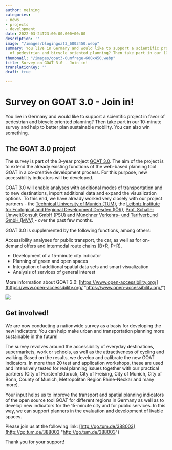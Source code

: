 ```yaml
---
author: meining
categories:
- news
- projects
- development
date: 2022-03-24T23:00:00.000+00:00
description: ''
image: "/images/blogingoat3_6003450.webp"
summary: You live in Germany and would like to support a scientific project in favor
  of pedestrian and bicycle oriented planning? Then take part in our 10-minute survey.
thumbnail: "/images/goat3-0umfrage-600x450.webp"
title: Survey on GOAT 3.0 - Join in!
translationKey: ''
draft: true

---
```

# Survey on GOAT 3.0 - Join in!

You live in Germany and would like to support a scientific project in favor of pedestrian and bicycle oriented planning? Then take part in our 10-minute survey and help to better plan sustainable mobility. You can also win something.

## The GOAT 3.0 project

The survey is part of the 3-year project [GOAT 3.0](en/posts/2021-12-28-goat3_0/ "What is GOAT 3.0?"). The aim of the project is to extend the already existing functions of the web-based planning tool GOAT in a co-creative development process. For this purpose, new accessibility indicators will be developed.

GOAT 3.0 will enable analyses with additional modes of transportation and to new destinations, import additional data and expand the visualization options. To this end, we have already worked very closely with our project partners - the [Technical University of Munich (TUM)](https://www.mos.ed.tum.de/en/sv/homepage/), the [Leibniz Institute for Ecological and Regional Development Dresden (IÖR)](https://www.ioer.de/), [Prof. Schaller UmweltConsult GmbH (PSU)](https://www.psu-schaller.de/) and [Münchner Verkehrs- und Tarifverbund GmbH (MVV)](https://www.mvv-muenchen.de/) - over the past few months.

GOAT 3.O is supplemented by the following functions, among others:

Accessibility analyses for public transport, the car, as well as for on-demand offers and intermodal route chains (B+R, P+R).

* Development of a 15-minute city indicator
* Planning of green and open spaces
* Integration of additional spatial data sets and smart visualization
* Analysis of services of general interest

More information about GOAT 3.0: [https://www.open-accessibility.org/](https://www.open-accessibility.org/ "https://www.open-accessibility.org/")

![](/images/blogingoat3_6000450.webp)

## Get involved!

We are now conducting a nationwide survey as a basis for developing the new indicators: You can help make urban and transportation planning more sustainable in the future!

The survey revolves around the accessibility of everyday destinations, supermarkets, work or schools, as well as the attractiveness of cycling and walking. Based on the results, we develop and calibrate the new GOAT indicators. In more than 20 test and application workshops, these are used and intensively tested for real planning issues together with our practical partners (City of Fürstenfeldbruck, City of Freising, City of Munich, City of Bonn, County of Munich, Metropolitan Region Rhine-Neckar and many more).

Your input helps us to improve the transport and spatial planning indicators of the open source tool GOAT for different regions in Germany as well as to develop new indicators for the 15-minute city and for public services. In this way, we can support planners in the evaluation and development of livable spaces.

Please join us at the following link: [http://go.tum.de/388003](http://go.tum.de/388003 "http://go.tum.de/388003")

Thank you for your support!